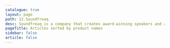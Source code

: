 ```yaml
---
catalogue: true
layout: page
path: 12.Soundfreaq
desc: Soundfreaq is a company that creates award-winning speakers and audio products designed for music lovers. They offer a range of products, including portable Bluetooth speakers, alarm clocks, and hotel-friendly audio solutions.
pageTitle: Articles sorted by product names
sidebar: false
article: false
---
```

